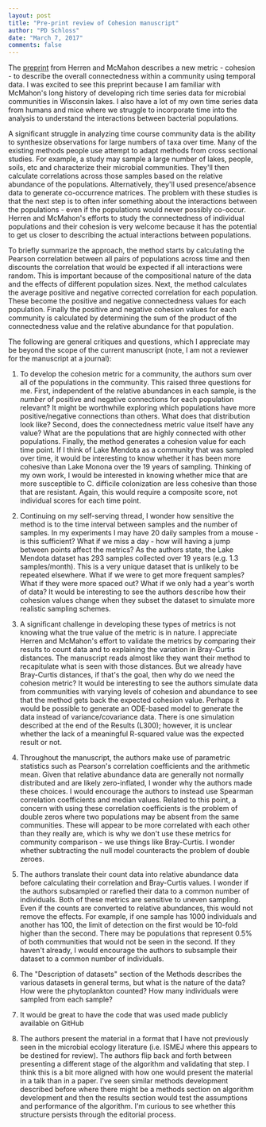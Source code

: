 ```yaml
---
layout: post
title: "Pre-print review of Cohesion manuscript"
author: "PD Schloss"
date: "March 7, 2017"
comments: false
---
```


The [preprint](http://biorxiv.org/content/early/2017/02/28/112391) from Herren and McMahon describes a new metric - cohesion - to describe the overall connectedness within a community using temporal data. I was excited to see this preprint because I am familiar with McMahon's long history of developing rich time series data for microbial communities in Wisconsin lakes. I also have a lot of my own time series data from humans and mice where we struggle to incorporate time into the analysis to understand the interactions between bacterial populations.

A significant struggle in analyzing time course community data is the ability to synthesize observations for large numbers of taxa over time. Many of the existing methods people use attempt to adapt methods from cross sectional studies. For example, a study may sample a large number of lakes, people, soils, etc and characterize their microbial communities. They'll then calculate correlations across those samples based on the relative abundance of the populations. Alternatively, they'll used presence/absence data to generate co-occurrence matrices. The problem with these studies is that the next step is to often infer something about the interactions between the populations - even if the populations would never possibly co-occur. Herren and McMahon's efforts to study the connectedness of individual populations and their cohesion is very welcome because it has the potential to get us closer to describing the actual interactions between populations.

To briefly summarize the approach, the method starts by calculating the Pearson correlation between all pairs of populations across time and then discounts the correlation that would be expected if all interactions were random. This is important because of the compositional nature of the data and the effects of different population sizes. Next, the method calculates the average positive and negative corrected correlation for each population. These become the positive and negative connectedness values for each population. Finally the positive and negative cohesion values for each community is calculated by determining the sum of the product of the connectedness value and the relative abundance for that population.

The following are general critiques and questions, which I appreciate may be beyond the scope of the current manuscript (note, I am not a reviewer for the manuscript at a journal):

1. To develop the cohesion metric for a community, the authors sum over all of the populations in the community. This raised three questions for me. First, independent of the relative abundances in each sample, is the *number* of positive and negative connections for each population relevant? It might be worthwhile exploring which populations have more positive/negative connections than others. What does that distribution look like? Second, does the connectedness metric value itself have any value? What are the populations that are highly connected with other populations. Finally, the method generates a cohesion value for each time point. If I think of Lake Mendota as a community that was sampled over time, it would be interesting to know whether it has been more cohesive than Lake Monona over the 19 years of sampling. Thinking of my own work, I would be interested in knowing whether mice that are more susceptible to C. difficile colonization are less cohesive than those that are resistant. Again, this would require a composite score, not individual scores for each time point.

2. Continuing on my self-serving thread, I wonder how sensitive the method is to the time interval between samples and the number of samples. In my experiments I may have 20 daily samples from a mouse - is this sufficient? What if we miss a day - how will having a jump between points affect the metrics? As the authors state, the Lake Mendota dataset has 293 samples collected over 19 years (e.g. 1.3 samples/month). This is a very unique dataset that is unlikely to be repeated elsewhere. What if we were to get more frequent samples? What if they were more spaced out? What if we only had a year's worth of data? It would be interesting to see the authors describe how their cohesion values change when they subset the dataset to simulate more realistic sampling schemes.

3. A significant challenge in developing these types of metrics is not knowing what the true value of the metric is in nature. I appreciate Herren and McMahon's effort to validate the metrics by comparing their results to count data and to explaining the variation in Bray-Curtis distances. The manuscript reads almost like they want their method to recapitulate what is seen with those distances. But we already have Bray-Curtis distances, if that's the goal, then why do we need the cohesion metric? It would be interesting to see the authors simulate data from communities with varying levels of cohesion and abundance to see that the method gets back the expected cohesion value. Perhaps it would be possible to generate an ODE-based model to generate the data instead of variance/covariance data. There is one simulation described at the end of the Results (L300); however, it is unclear whether the lack of a meaningful R-squared value was the expected result or not.

4. Throughout the manuscript, the authors make use of parametric statistics such as Pearson's correlation coefficients and the arithmetic mean. Given that relative abundance data are generally not normally distributed and are likely zero-inflated, I wonder why the authors made these choices. I would encourage the authors to instead use Spearman correlation coefficients and median values. Related to this point, a concern with using these correlation coefficients is the problem of double zeros where two populations may be absent from the same communities. These will appear to be more correlated with each other than they really are, which is why we don't use these metrics for community comparison - we use things like Bray-Curtis. I wonder whether subtracting the null model counteracts the problem of double zeroes.

5. The authors translate their count data into relative abundance data before calculating their correlation and Bray-Curtis values. I wonder if the authors subsampled or rarefied their data to a common number of individuals. Both of these metrics are sensitive to uneven sampling. Even if the counts are converted to relative abundances, this would not remove the effects. For example, if one sample has 1000 individuals and another has 100, the limit of detection on the first would be 10-fold higher than the second. There may be populations that represent 0.5% of both communities that would not be seen in the second. If they haven't already, I would encourage the authors to subsample their dataset to a common number of individuals.

6. The "Description of datasets" section of the Methods describes the various datasets in general terms, but what is the nature of the data? How were the phytoplankton counted? How many individuals were sampled from each sample?

7. It would be great to have the code that was used made publicly available on GitHub

8. The authors present the material in a format that I have not previously seen in the microbial ecology literature (i.e. ISMEJ where this appears to be destined for review). The authors flip back and forth between presenting a different stage of the algorithm and validating that step. I think this is a bit more aligned with how one would present the material in a talk than in a paper. I've seen similar methods development described before where there might be a methods section on algorithm development and then the results section would test the assumptions and performance of the algorithm. I'm curious to see whether this structure persists through the editorial process.
